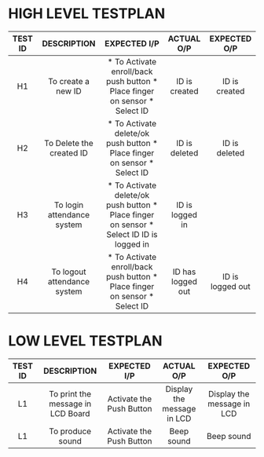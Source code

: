 
# **HIGH LEVEL TESTPLAN**

| **TEST ID** | **DESCRIPTION** | **EXPECTED I/P** | **ACTUAL O/P** | **EXPECTED O/P** |
| :------------:  | :------------------: | :------------------: | :-----------------: | :-------------------: |
| H1               | To create a new ID | * To Activate enroll/back push button * Place finger on sensor * Select ID | ID is created | ID is created |
| H2               | To Delete the created ID | * To Activate delete/ok push button * Place finger on sensor * Select ID | ID is deleted | ID is deleted |
| H3               | To login attendance system | * To Activate delete/ok push button * Place finger on sensor * Select ID  ID is logged in | ID is logged in |
| H4               | To logout attendance system | * To Activate enroll/back push button * Place finger on sensor * Select ID | ID has logged out | ID is logged out |















# **LOW LEVEL TESTPLAN**
| **TEST ID** | **DESCRIPTION** | **EXPECTED I/P** | **ACTUAL O/P** | **EXPECTED O/P** |
| :------------:  | :------------------: | :------------------: | :-----------------: | :-------------------: |
|L1                  | To print the message in LCD Board | Activate the Push Button | Display the message in LCD | Display the message in LCD |
|L1                  | To produce sound | Activate the Push Button | Beep sound | Beep sound |
